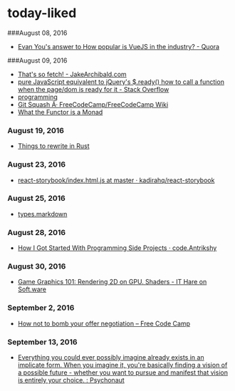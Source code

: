 # today-liked
###August 08, 2016
- [Evan You's answer to How popular is VueJS in the industry? - Quora](https://www.quora.com/How-popular-is-VueJS-in-the-industry/answer/Evan-You-3?__filter__&__nsrc__=2&__snid3__=283556783) 

###August 09, 2016
- [That's so fetch! - JakeArchibald.com](https://jakearchibald.com/2015/thats-so-fetch/) 
- [pure JavaScript equivalent to jQuery's $.ready() how to call a function when the page/dom is ready for it - Stack Overflow](https://stackoverflow.com/questions/9899372/pure-javascript-equivalent-to-jquerys-ready-how-to-call-a-function-when-the) 
- [programming](https://www.reddit.com/r/programming) 
- [Git Squash Â· FreeCodeCamp/FreeCodeCamp Wiki](https://github.com/FreeCodeCamp/FreeCodeCamp/wiki/Git-Squash) 
- [What the Functor is a Monad](https://realm.io/news/altconf-daniel-steinberg-what-the-functor-monad/) 

### August 19, 2016
- [Things to rewrite in Rust](https://scribbles.pascalhertleif.de/things-to-rewrite-in-rust.html) 

### August 23, 2016
- [react-storybook/index.html.js at master · kadirahq/react-storybook](https://github.com/kadirahq/react-storybook/blob/master/dist/server/index.html.js) 

### August 25, 2016
- [types.markdown](https://gist.github.com/garybernhardt/122909856b570c5c457a6cd674795a9c) 

### August 28, 2016
- [How I Got Started With Programming Side Projects · code.Antrikshy](http://antrikshy.com/blog/how-i-got-started-with-programming-side-projects) 

### August 30, 2016
- [Game Graphics 101: Rendering 2D on GPU. Shaders - IT Hare on Soft.ware](http://ithare.com/game-graphics-101-rendering-2d-on-gpu-shaders/) 

### September 2, 2016
- [How not to bomb your offer negotiation – Free Code Camp](https://medium.freecodecamp.com/how-not-to-bomb-your-offer-negotiation-c46bb9bc7dea#.nliwttn5g) 

### September 13, 2016
- [Everything you could ever possibly imagine already exists in an implicate form. When you imagine it, you're basically finding a vision of a possible future - whether you want to pursue and manifest that vision is entirely your choice. : Psychonaut](https://www.reddit.com/r/Psychonaut/comments/322a7c/everything_you_could_ever_possibly_imagine/) 
